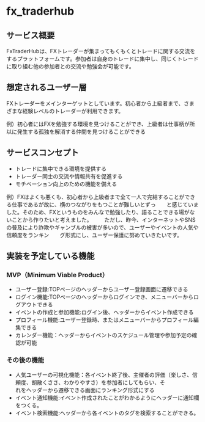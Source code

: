 # fx_traderhub

## サービス概要
FxTraderHubは、FXトレーダーが集まってもくもくとトレードに関する交流をするプラットフォームです。参加者は自身のトレードに集中し、同じくトレードに取り組む他の参加者との交流や勉強会が可能です。

## 想定されるユーザー層
FXトレーダーをメインターゲットとしています。初心者から上級者まで、さまざまな経験レベルのトレーダーが利用できます。

例）初心者にはFXを勉強する環境を見つけることができ、上級者は仕事柄が所以に発生する孤独を解消する仲間を見つけることができる

## サービスコンセプト
- トレードに集中できる環境を提供する
- トレーダー同士の交流や情報共有を促進する
- モチベーション向上のための機能を備える

例）FXはよくも悪くも、初心者から上級者まで全て一人で完結することができる仕事であるが故に、横のつながりをもつことが難しいとずっ　　と感じていました。そのため、FXというものをみんなで勉強したり、語ることできる場がないことから作りたいと考えました。
　　ただし、昨今、インターネットやSNSの普及により詐欺やギャンブルの被害が多いので、ユーザーやイベントの人気や信頼度をランキン　　グ形式にし、ユーザー保護に努めていきたいです。

## 実装を予定している機能
### MVP（Minimum Viable Product）
- ユーザー登録:TOPページのヘッダーからユーザー登録画面に遷移できる
- ログイン機能:TOPページのヘッダーからログインでき、メニューバーからログアウトできる
- イベントの作成と参加機能:ログイン後、ヘッダーからイベント作成できる
- プロフィール機能:ユーザー登録時、またはメニューバーからプロフィール編集できる
- カレンダー機能：ヘッダーからイベントのスケジュール管理や参加予定の確認が可能

### その後の機能
- 人気ユーザーの可視化機能：各イベント終了後、主催者の評価（楽しさ、信頼度、胡散くささ、わかりやすさ）を参加者にしてもらい、そ　　　　　　　　　　　　　　れをヘッダーから遷移できる画面にランキング形式にする
- イベント通知機能:イベント作成されたことがわかるようにヘッダーに通知欄をつくる。
- イベント検索機能:ヘッダーから各イベントのタグを検索することができる。